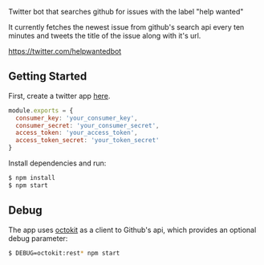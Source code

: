Twitter bot that searches github for issues with the label "help wanted"

It currently fetches the newest issue from github's search api every ten minutes and tweets the title of the issue along with it's url. 

https://twitter.com/helpwantedbot

## Getting Started

First, create a twitter app [here](https://apps.twitter.com/).

```js
module.exports = {
  consumer_key: 'your_consumer_key',
  consumer_secret: 'your_consumer_secret',
  access_token: 'your_access_token',
  access_token_secret: 'your_token_secret'
}
```

Install dependencies and run:

```sh
$ npm install
$ npm start
```

## Debug

The app uses [octokit](https://github.com/octokit/rest.js) as a client to Github's api, which provides an optional debug parameter:

```sh
$ DEBUG=octokit:rest* npm start
```